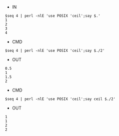 - IN

```
$seq 4 | perl -nlE 'use POSIX 'ceil';say $.'
1
2
3
4
```

- CMD

```
$seq 4 | perl -nlE 'use POSIX 'ceil';say $./2'
```

- OUT

```
0.5
1
1.5
2
```


- CMD
```
$seq 4 | perl -nlE 'use POSIX 'ceil';say ceil $./2'
```

- OUT
```
1
1
2
2
```
